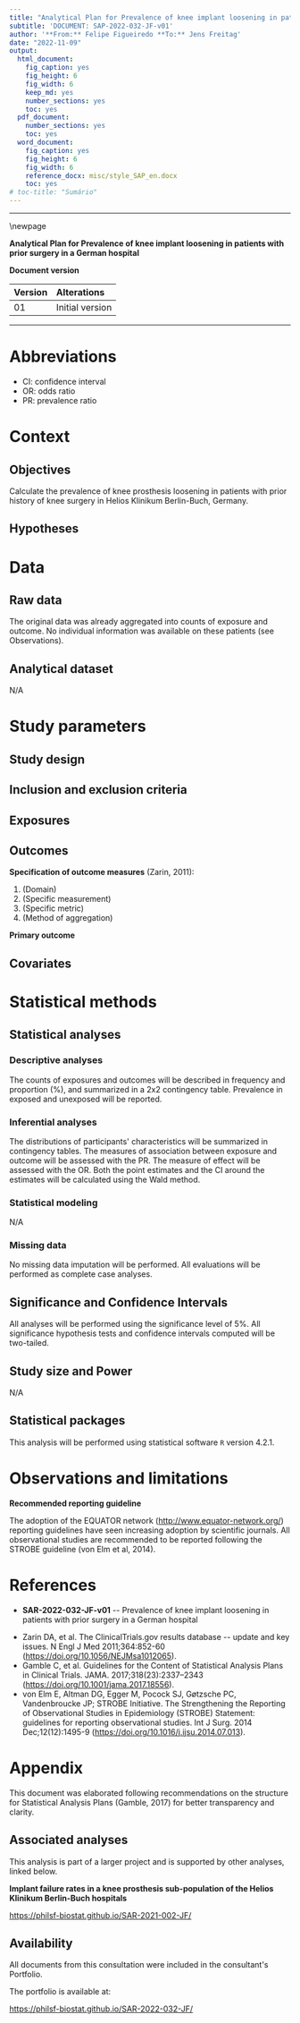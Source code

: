 ```yaml
---
title: "Analytical Plan for Prevalence of knee implant loosening in patients with prior surgery in a German hospital"
subtitle: 'DOCUMENT: SAP-2022-032-JF-v01'
author: '**From:** Felipe Figueiredo **To:** Jens Freitag'
date: "2022-11-09"
output:
  html_document:
    fig_caption: yes
    fig_height: 6
    fig_width: 6
    keep_md: yes
    number_sections: yes
    toc: yes
  pdf_document:
    number_sections: yes
    toc: yes
  word_document:
    fig_caption: yes
    fig_height: 6
    fig_width: 6
    reference_docx: misc/style_SAP_en.docx
    toc: yes
# toc-title: "Sumário"
---
```




---

\newpage

**Analytical Plan for Prevalence of knee implant loosening in patients with prior surgery in a German hospital**

**Document version**


|Version |Alterations     |
|:-------|:---------------|
|01      |Initial version |



---

# Abbreviations

- CI: confidence interval
- OR: odds ratio
- PR: prevalence ratio

# Context

## Objectives

Calculate the prevalence of knee prosthesis loosening in patients with prior history of knee surgery in Helios Klinikum Berlin-Buch, Germany.

## Hypotheses

# Data

## Raw data

The original data was already aggregated into counts of exposure and outcome.
No individual information was available on these patients (see Observations).

## Analytical dataset

N/A

# Study parameters

## Study design

## Inclusion and exclusion criteria

## Exposures

## Outcomes

**Specification of outcome measures** (Zarin, 2011):

1. (Domain)
2. (Specific measurement)
3. (Specific metric)
4. (Method of aggregation)

**Primary outcome**

## Covariates

# Statistical methods

## Statistical analyses

### Descriptive analyses

The counts of exposures and outcomes will be described in frequency and proportion (%), and summarized in a 2x2 contingency table.
Prevalence in exposed and unexposed will be reported.

### Inferential analyses

The distributions of participants' characteristics will be summarized in contingency tables.
The measures of association between exposure and outcome will be assessed with the PR.
The measure of effect will be assessed with the OR.
Both the point estimates and the CI around the estimates will be calculated using the Wald method.

### Statistical modeling

N/A

### Missing data

No missing data imputation will be performed.
All evaluations will be performed as complete case analyses.

## Significance and Confidence Intervals

All analyses will be performed using the significance level of 5%.
All significance hypothesis tests and confidence intervals computed will be
two-tailed.
<!-- left-tailed. -->
<!-- right-tailed. -->

## Study size and Power

N/A

## Statistical packages

This analysis will be performed using statistical software `R` version 4.2.1.

# Observations and limitations

**Recommended reporting guideline**

The adoption of the EQUATOR network (<http://www.equator-network.org/>) reporting guidelines have seen increasing adoption by scientific journals.
All observational studies are recommended to be reported following the STROBE guideline (von Elm et al, 2014).

# References

- **SAR-2022-032-JF-v01** -- Prevalence of knee implant loosening in patients with prior surgery in a German hospital
<!-- - Cohen, J. (1988). Statistical power analysis for the behavioral sciences (2nd Ed.). New York: Routledge. -->
- Zarin DA, et al. The ClinicalTrials.gov results database -- update and key issues. N Engl J Med 2011;364:852-60 (<https://doi.org/10.1056/NEJMsa1012065>).
- Gamble C, et al. Guidelines for the Content of Statistical Analysis Plans in Clinical Trials. JAMA. 2017;318(23):2337–2343 (<https://doi.org/10.1001/jama.2017.18556>).
- von Elm E, Altman DG, Egger M, Pocock SJ, Gøtzsche PC, Vandenbroucke JP; STROBE Initiative. The Strengthening the Reporting of Observational Studies in Epidemiology (STROBE) Statement: guidelines for reporting observational studies. Int J Surg. 2014 Dec;12(12):1495-9 (<https://doi.org/10.1016/j.ijsu.2014.07.013>).

# Appendix

This document was elaborated following recommendations on the structure for Statistical Analysis Plans (Gamble, 2017) for better transparency and clarity.

## Associated analyses

This analysis is part of a larger project and is supported by other analyses, linked below.

**Implant failure rates in a knee prosthesis sub-population of the Helios Klinikum Berlin-Buch hospitals**

<https://philsf-biostat.github.io/SAR-2021-002-JF/>

## Availability

All documents from this consultation were included in the consultant's Portfolio.

<!-- The client has requested that this analysis be kept confidential until a future date, determined by the client. -->
<!-- All documents from this consultation are therefore not published online and only the title and year of the analysis will be included in the consultant's Portfolio. -->
<!-- After the agreed date is reached, the documents will be released. -->

<!-- The client has requested that this analysis be kept confidential. -->
<!-- All documents from this consultation are therefore not published online and only the title and year of the analysis will be included in the consultant's Portfolio. -->

The portfolio is available at:

<https://philsf-biostat.github.io/SAR-2022-032-JF/>
